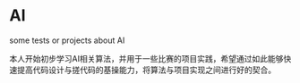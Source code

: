 # AI
some tests or projects about AI

本人开始初步学习AI相关算法，并用于一些比赛的项目实践，希望通过如此能够快速提高代码设计与搓代码的基操能力，将算法与项目实现之间进行好的契合。


